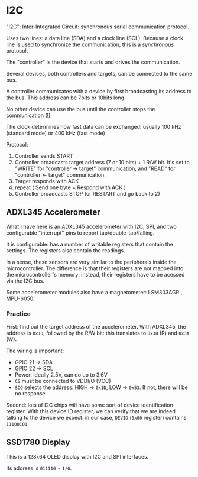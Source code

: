 # I2C

"I2C": Inter-Integrated Circuit: synchronous serial communication protocol.

Uses two lines: a data line (SDA) and a clock line (SCL).
Because a clock line is used to synchronize the communication, this is a *synchronous* protocol.


The "controller" is the device that starts and drives the communication.

Several devices, both controllers and targets, can be connected to the same bus.

A controller communicates with a device by first broadcasting its address to the bus.
This address can be 7bits or 10bits long.

No other device can use the bus until the controller stops the communication (!)

The clock determines how fast data can be exchanged:
usually 100 kHz (standard mode) or 400 kHz (fast mode)

Protocol:

1. Controller sends START
2. Controller broadcasts target address (7 or 10 bits) + 1 R/W bit. It's set to "WRITE" for "controller -> target" communication, and "READ" for "controller <- target" communication.
3. Target responds with ACK
4. repeat ( Send one byte + Respond with ACK )
5. Controller broadcasts STOP (or RESTART and go back to 2)

## ADXL345 Accelerometer

What I have here is an ADXL345 accelerometer with I2C, SPI, and two configurable "interrupt" pins to report tap/double-tap/falling.

It is configurable: has a number of writable registers that contain the settings. The registers also contain the readings.

In a sense, these sensors are very similar to the peripherals inside the microcontroller.
The difference is that their registers are not mapped into the microcontroller's memory:
instead, their registers have to be acessed via the I2C bus.

Some accelerometer modules also have a magnetometer: LSM303AGR , MPU-6050.

### Practice

First: find out the target address of the accelerometer.
With ADXL345, the address is `0x1D`, followed by the R/W bit:
this translates to `0x3B` (R) and `0x3A` (W).

The wiring is important:

* GPIO 21 -> SDA
* GPIO 22 -> SCL
* Power: ideally 2.5V, can do up to 3.6V
* `CS` must be connected to VDDI/O (VCC)
* `SDO` selects the address: HIGH -> `0x1D`, LOW -> `0x53`. If not, there will be no response.

Second: lots of I2C chips will have some sort of device identification register.
With this device ID register, we can verify that we are indeed talking to the device we expect:
in our case, `DEVID` (`0x00` register) contains `11100101`.

## SSD1780 Display

This is a 128x64 OLED display with I2C and SPI interfaces.

Its address is `011110` + `1/0`.

